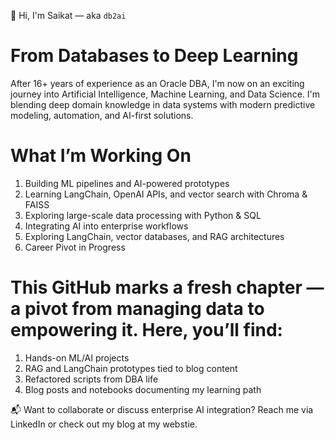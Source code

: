 👋 Hi, I'm Saikat — aka `db2ai`

From Databases to Deep Learning
===============================

After 16+ years of experience as an Oracle DBA, I'm now on an exciting journey into Artificial Intelligence, Machine Learning, and Data Science. I'm blending deep domain knowledge in data systems with modern predictive modeling, automation, and AI-first solutions.

What I’m Working On
====================

1) Building ML pipelines and AI-powered prototypes  
2) Learning LangChain, OpenAI APIs, and vector search with Chroma & FAISS
3) Exploring large-scale data processing with Python & SQL  
4) Integrating AI into enterprise workflows  
5) Exploring LangChain, vector databases, and RAG architectures
6) Career Pivot in Progress

This GitHub marks a fresh chapter — a pivot from managing data to empowering it. Here, you’ll find:
===================================================================================================

1) Hands-on ML/AI projects  
2) RAG and LangChain prototypes tied to blog content
3) Refactored scripts from DBA life  
4) Blog posts and notebooks documenting my learning path

📬 Want to collaborate or discuss enterprise AI integration? Reach me via LinkedIn or check out my blog at my webstie.




